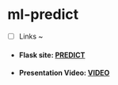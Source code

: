 # ml-predict

 - [ ] Links ~
 - <h4>Flask site: <a href="http://brenda.pythonanywhere.com/" target="_blank">PREDICT</a> </h4>
  - <h4>Presentation Video: <a href="https://public.tableau.com/app/profile/brenda.gilisho/viz/Covid-19Data_16692091475400/Dashboard1" target="_blank">VIDEO</a> </h

